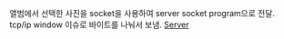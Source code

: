 앨범에서 선택한 사진을 socket을 사용하여 server socket program으로 전달.       
tcp/ip window 이슈로 바이트를 나눠서 보냄.
[Server]()